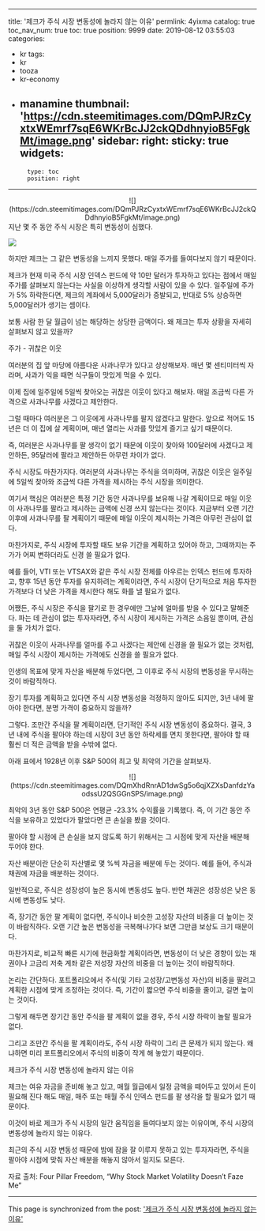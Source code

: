 
---
title: '제크가 주식 시장 변동성에 놀라지 않는 이유'
permlink: 4yixma
catalog: true
toc_nav_num: true
toc: true
position: 9999
date: 2019-08-12 03:55:03
categories:
- kr
tags:
- kr
- tooza
- kr-economy
- manamine
thumbnail: 'https://cdn.steemitimages.com/DQmPJRzCyxtxWEmrf7sqE6WKrBcJJ2ckQDdhnyioB5FgkMt/image.png'
sidebar:
    right:
        sticky: true
widgets:
    -
        type: toc
        position: right
---


<center>
![](https://cdn.steemitimages.com/DQmPJRzCyxtxWEmrf7sqE6WKrBcJJ2ckQDdhnyioB5FgkMt/image.png)
</center>
지난 몇 주 동안 주식 시장은 특히 변동성이 심했다.

![](https://cdn.steemitimages.com/DQmTQEBavAAAtLdJtraoLX8RD7YwsieFgf9Dc8FdzisCKLw/image.png)

하지만 제크는 그 같은 변동성을 느끼지 못했다. 매일 주가를 들여다보지 않기 때문이다.​

제크가 현재 미국 주식 시장 인덱스 펀드에 약 10만 달러가 투자하고 있다는 점에서 매일 주가를 살펴보지 않는다는 사실을 이상하게 생각할 사람이 있을 수 있다. 일주일에 주가가 5% 하락한다면, 제크의 계좌에서 5,000달러가 증발되고, 반대로 5% 상승하면 5,000달러가 생기는 셈이다.​

보통 사람 한 달 월급이 넘는 해당하는 상당한 금액이다. 왜 제크는 투자 상황을 자세히 살펴보지 않고 있을까?​

주가 - 귀찮은 이웃​

여러분의 집 앞 마당에 아름다운 사과나무가 있다고 상상해보자. 매년 몇 센티미터씩 자라며, 사과가 익을 때면 식구들이 맛있게 먹을 수 있다.​

이제 집에 일주일에 5일씩 찾아오는 귀찮은 이웃이 있다고 해보자. 매일 조금씩 다른 가격으로 사과나무를 사겠다고 제안한다.​

그럴 때마다 여러분은 그 이웃에게 사과나무를 팔지 않겠다고 말한다. 앞으로 적어도 15년은 더 이 집에 살 계획이며, 매년 열리는 사과를 맛있게 즐기고 싶기 때문이다.​

즉, 여러분은 사과나무를 팔 생각이 없기 때문에 이웃이 찾아와 100달러에 사겠다고 제안하든, 95달러에 팔라고 제안하든 아무런 차이가 없다.​

주식 시장도 마찬가지다. 여러분의 사과나무는 주식을 의미하며, 귀찮은 이웃은 일주일에 5일씩 찾아와 조금씩 다른 가격을 제시하는 주식 시장을 의미한다.​

여기서 핵심은 여러분은 특정 기간 동안 사과나무를 보유해 나갈 계획이므로 매일 이웃이 사과나무를 팔라고 제시하는 금액에 신경 쓰지 않는다는 것이다. 지금부터 오랜 기간 이후에 사과나무를 팔 계획이기 때문에 매일 이웃이 제시하는 가격은 아무런 관심이 없다.​

마찬가지로, 주식 시장에 투자할 때도 보유 기간을 계획하고 있어야 하고, 그때까지는 주가가 어찌 변하더라도 신경 쓸 필요가 없다.​

예를 들어, VTI 또는 VTSAX와 같은 주식 시장 전체를 아우르는 인덱스 펀드에 투자하고, 향후 15년 동안 투자를 유지하려는 계획이라면, 주식 시장이 단기적으로 처음 투자한 가격보다 더 낮은 가격을 제시한다 해도 화를 낼 필요가 없다.​

어쨌든, 주식 시장은 주식을 팔기로 한 경우에만 그날에 얼마를 받을 수 있다고 말해준다. 파는 데 관심이 없는 투자자라면, 주식 시장이 제시하는 가격은 소음일 뿐이며, 관심을 둘 가치가 없다.​

귀찮은 이웃이 사과나무를 얼마를 주고 사겠다는 제안에 신경을 쓸 필요가 없는 것처럼, 매일 주식 시장이 제시하는 가격에도 신경을 쓸 필요가 없다.​

인생의 목표에 맞게 자산을 배분해 두었다면, 그 이후로 주식 시장의 변동성을 무시하는 것이 바람직하다.​

장기 투자를 계획하고 있다면 주식 시장 변동성을 걱정하지 않아도 되지만, 3년 내에 팔아야 한다면, 분명 가격이 중요하지 않을까?​

그렇다. 조만간 주식을 팔 계획이라면, 단기적인 주식 시장 변동성이 중요하다. 결국, 3년 내에 주식을 팔아야 하는데 시장이 3년 동안 하락세를 면치 못한다면, 팔아야 할 때 훨씬 더 적은 금액을 받을 수밖에 없다.​

아래 표에서 1928년 이후 S&P 500의 최고 및 최악의 기간을 살펴보자.

<center>
![](https://cdn.steemitimages.com/DQmXhdRnrAD1dwSg5o6qjXZXsDanfdzYaodssU2QSGGnSPS/image.png)
</center>

최악의 3년 동안 S&P 500은 연평균 -23.3% 수익률을 기록했다. 즉, 이 기간 동안 주식을 보유하고 있었다가 팔았다면 큰 손실을 봤을 것이다.​

팔아야 할 시점에 큰 손실을 보지 않도록 하기 위해서는 그 시점에 맞게 자산을 배분해 두어야 한다.​

자산 배분이란 단순히 자산별로 몇 %씩 자금을 배분에 두는 것이다. 예를 들어, 주식과 채권에 자금을 배분하는 것이다.​

일반적으로, 주식은 성장성이 높은 동시에 변동성도 높다. 반면 채권은 성장성은 낮은 동시에 변동성도 낮다.​

즉, 장기간 동안 팔 계획이 없다면, 주식이나 비슷한 고성장 자산의 비중을 더 높이는 것이 바람직하다. 오랜 기간 높은 변동성을 극복해나가다 보면 그만큼 보상도 크기 때문이다.​

마찬가지로, 비교적 빠른 시기에 현금화할 계획이라면, 변동성이 더 낮은 경향이 있는 채권이나 고금리 저축 계좌 같은 저성장 자산의 비중을 더 높이는 것이 바람직하다.​

논리는 간단하다. 포트폴리오에서 주식(및 기타 고성장/고변동성 자산)의 비중을 팔려고 계획한 시점에 맞게 조정하는 것이다. 즉, 기간이 짧으면 주식 비중을 줄이고, 길면 높이는 것이다.​

그렇게 해두면 장기간 동안 주식을 팔 계획이 없을 경우, 주식 시장 하락이 놀랄 필요가 없다.​

그리고 조만간 주식을 팔 계획이라도, 주식 시장 하락이 그리 큰 문제가 되지 않는다. 왜냐하면 미리 포트폴리오에서 주식의 비중이 작게 해 놓았기 때문이다.​

제크가 주식 시장 변동성에 놀라지 않는 이유​

제크는 여유 자금을 준비해 놓고 있고, 매월 월급에서 일정 금액을 떼어두고 있어서 돈이 필요해 진다 해도 매일, 매주 또는 매월 주식 인덱스 펀드를 팔 생각을 할 필요가 없기 때문이다.​

이것이 바로 제크가 주식 시장의 일간 움직임을 들여다보지 않는 이유이며, 주식 시장의 변동성에 놀라지 않는 이유다.​

최근의 주식 시장 변동성 때문에 밤에 잠을 잘 이루지 못하고 있는 투자자라면, 주식을 팔아야 시점에 맞춰 자산 배분을 해놓지 않아서 일지도 모른다.​

자료 출처: Four Pillar Freedom, “Why Stock Market Volatility Doesn’t Faze Me”

- - -

This page is synchronized from the post: ['제크가 주식 시장 변동성에 놀라지 않는 이유'](https://steemit.com/@pius.pius/4yixma)
